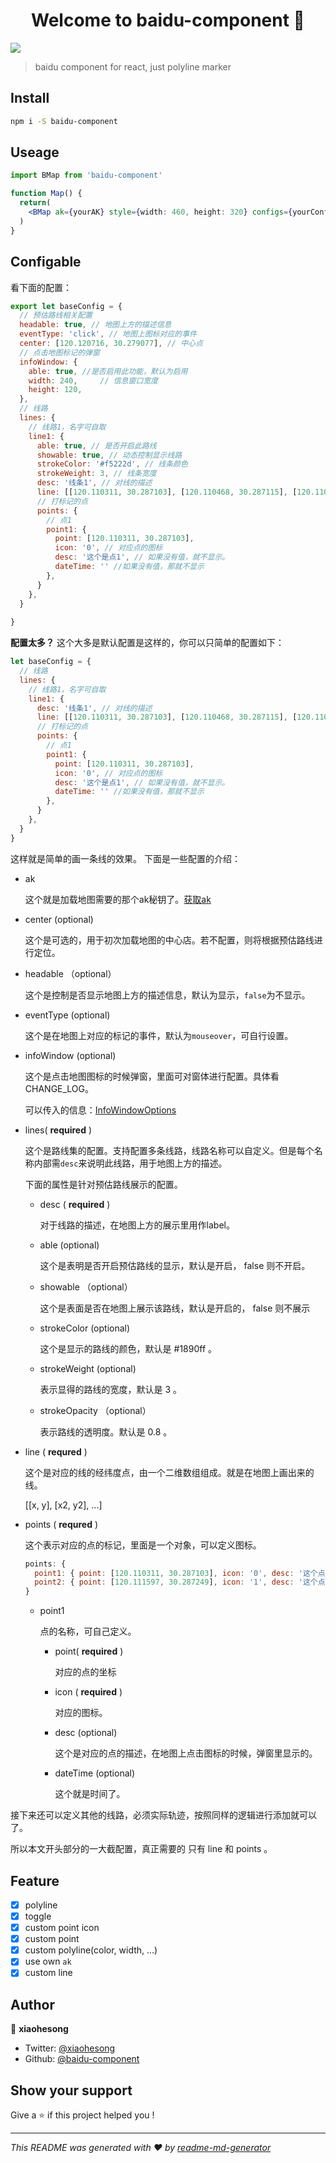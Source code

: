 <h1 align="center">Welcome to baidu-component 👋</h1>
<p>
  <img src="https://img.shields.io/badge/version-2.0.2-blue.svg?cacheSeconds=2592000" />
</p>

> baidu component for react, just polyline marker

## Install

```sh
npm i -S baidu-component
```

## Useage
```jsx
import BMap from 'baidu-component'

function Map() {
  return(
    <BMap ak={yourAK} style={width: 460, height: 320} configs={yourConfigs} />
  )
}
```

## Configable

看下面的配置：

```js
export let baseConfig = {
  // 预估路线相关配置
  headable: true, // 地图上方的描述信息
  eventType: 'click', // 地图上图标对应的事件
  center: [120.120716, 30.279077], // 中心点
  // 点击地图标记的弹窗
  infoWindow: {
    able: true, //是否启用此功能，默认为启用
    width: 240,     // 信息窗口宽度
    height: 120,
  },
  // 线路
  lines: {
    // 线路1，名字可自取
    line1: {
      able: true, // 是否开启此路线
      showable: true, // 动态控制显示线路
      strokeColor: '#f5222d', // 线条颜色
      strokeWeight: 3, // 线条宽度
      desc: '线条1', // 对线的描述
      line: [[120.110311, 30.287103], [120.110468, 30.287115], [120.110662, 30.287127], [120.111029, 30.287139], [120.111597, 30.287249]], // 坐标点连成的线
      // 打标记的点
      points: {
        // 点1
        point1: { 
          point: [120.110311, 30.287103], 
          icon: '0', // 对应点的图标
          desc: '这个是点1', // 如果没有值，就不显示。
          dateTime: '' //如果没有值，那就不显示 
        },
      }
    },
  }
  
}
```

**配置太多？** 这个大多是默认配置是这样的，你可以只简单的配置如下：

```js
let baseConfig = {
  // 线路
  lines: {
    // 线路1，名字可自取
    line1: {
      desc: '线条1', // 对线的描述
      line: [[120.110311, 30.287103], [120.110468, 30.287115], [120.110662, 30.287127], [120.111029, 30.287139], [120.111597, 30.287249]], // 坐标点连成的线
      // 打标记的点
      points: {
        // 点1
        point1: { 
          point: [120.110311, 30.287103], 
          icon: '0', // 对应点的图标
          desc: '这个是点1', // 如果没有值，就不显示。
          dateTime: '' //如果没有值，那就不显示 
        },
      }
    },
  }
}
```

这样就是简单的画一条线的效果。 下面是一些配置的介绍：
- ak

  这个就是加载地图需要的那个ak秘钥了。[获取ak](https://lbsyun.baidu.com/index.php?title=jspopular3.0/guide/getkey)

- center (optional)
  
  这个是可选的，用于初次加载地图的中心店。若不配置，则将根据预估路线进行定位。

- headable （optional）

  这个是控制是否显示地图上方的描述信息，默认为显示，`false`为不显示。

- eventType (optional)

  这个是在地图上对应的标记的事件，默认为`mouseover`，可自行设置。

- infoWindow (optional)

  这个是点击地图图标的时候弹窗，里面可对窗体进行配置。具体看CHANGE_LOG。

  可以传入的信息：[InfoWindowOptions](http://lbsyun.baidu.com/cms/jsapi/reference/jsapi_reference_3_0.html#a3b8)

- lines( **required** )

  这个是路线集的配置。支持配置多条线路，线路名称可以自定义。但是每个名称内部需`desc`来说明此线路，用于地图上方的描述。

  下面的属性是针对预估路线展示的配置。

  - desc ( **required** )
  
    对于线路的描述，在地图上方的展示里用作label。

  - able (optional)
  
    这个是表明是否开启预估路线的显示，默认是开启， false 则不开启。

  - showable （optional）

    这个是表面是否在地图上展示该路线，默认是开启的， false 则不展示

  - strokeColor (optional)

    这个是显示的路线的颜色，默认是 #1890ff 。

  - strokeWeight (optional)

    表示显得的路线的宽度，默认是 3 。

  - strokeOpacity （optional）
  
    表示路线的透明度。默认是 0.8 。 

- line ( **requred** )

  这个是对应的线的经纬度点，由一个二维数组组成。就是在地图上画出来的线。

  [[x, y], [x2, y2], ...]

- points ( **requred** )

  这个表示对应的点的标记，里面是一个对象，可以定义图标。

  ```js
  points: {
    point1: { point: [120.110311, 30.287103], icon: '0', desc: '这个点是p1', dateTime: '2019-06-30 19:28:23' },
    point2: { point: [120.111597, 30.287249], icon: '1', desc: '这个点是p2', dateTime: '2019-06-30 19:38:23' }
  }
  ```
  - point1

    点的名称，可自己定义。

    - point( **required** )
      
      对应的点的坐标

    - icon ( **required** )
      
      对应的图标。

    - desc (optional)

      这个是对应的点的描述，在地图上点击图标的时候，弹窗里显示的。
    
    - dateTime (optional)

      这个就是时间了。

接下来还可以定义其他的线路，必须实际轨迹，按照同样的逻辑进行添加就可以了。

所以本文开头部分的一大截配置，真正需要的 只有 line 和 points 。

## Feature

- [x] polyline
- [x] toggle
- [x] custom point icon
- [x] custom point
- [x] custom polyline(color, width, ...)
- [x] use own `ak`
- [x] custom line

## Author

👤 **xiaohesong**

* Twitter: [@xiaohesong](https://twitter.com/xiaohesong)
* Github: [@baidu-component](https://github.com/baidu-component)

## Show your support

Give a ⭐️ if this project helped you !

***
_This README was generated with ❤️ by [readme-md-generator](https://github.com/kefranabg/readme-md-generator)_